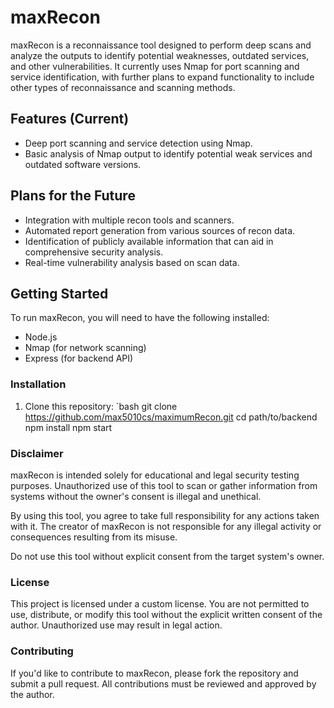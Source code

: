 # maxRecon

maxRecon is a reconnaissance tool designed to perform deep scans and analyze the outputs to identify potential weaknesses, outdated services, and other vulnerabilities. It currently uses Nmap for port scanning and service identification, with further plans to expand functionality to include other types of reconnaissance and scanning methods.

## Features (Current)

- Deep port scanning and service detection using Nmap.
- Basic analysis of Nmap output to identify potential weak services and outdated software versions.

## Plans for the Future

- Integration with multiple recon tools and scanners.
- Automated report generation from various sources of recon data.
- Identification of publicly available information that can aid in comprehensive security analysis.
- Real-time vulnerability analysis based on scan data.

## Getting Started

To run maxRecon, you will need to have the following installed:

- Node.js
- Nmap (for network scanning)
- Express (for backend API)

### Installation

1. Clone this repository:
   `bash
   git clone https://github.com/max5010cs/maximumRecon.git
   cd path/to/backend
npm install
npm start
   
   
   
### Disclaimer

maxRecon is intended solely for educational and legal security testing purposes. Unauthorized use of this tool to scan or gather information from systems without the owner's consent is illegal and unethical.

By using this tool, you agree to take full responsibility for any actions taken with it. The creator of maxRecon is not responsible for any illegal activity or consequences resulting from its misuse.

Do not use this tool without explicit consent from the target system's owner.

### License

This project is licensed under a custom license. You are not permitted to use, distribute, or modify this tool without the explicit written consent of the author. Unauthorized use may result in legal action.

### Contributing

If you'd like to contribute to maxRecon, please fork the repository and submit a pull request. All contributions must be reviewed and approved by the author.
